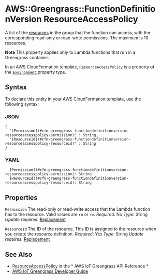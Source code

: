 # AWS::Greengrass::FunctionDefinitionVersion ResourceAccessPolicy<a name="aws-properties-greengrass-functiondefinitionversion-resourceaccesspolicy"></a>

<a name="aws-properties-greengrass-functiondefinitionversion-resourceaccesspolicy-description"></a>A list of the [resources](https://docs.aws.amazon.com/AWSCloudFormation/latest/UserGuide/aws-properties-greengrass-resourcedefinitionversion-resourceinstance.html) in the group that the function can access, with the corresponding read\-only or read\-write permissions\. The maximum is 10 resources\.

**Note**
This property applies only to Lambda functions that run in a Greengrass container\.

<a name="aws-properties-greengrass-functiondefinitionversion-resourceaccesspolicy-inheritance"></a> In an AWS CloudFormation template, `ResourceAccessPolicy` is a property of the [ `Environment` ](https://docs.aws.amazon.com/AWSCloudFormation/latest/UserGuide/aws-properties-greengrass-functiondefinitionversion-environment.html) property type\.

## Syntax<a name="aws-properties-greengrass-functiondefinitionversion-resourceaccesspolicy-syntax"></a>

To declare this entity in your AWS CloudFormation template, use the following syntax:

### JSON<a name="aws-properties-greengrass-functiondefinitionversion-resourceaccesspolicy-syntax.json"></a>

```
{
  "[Permission](#cfn-greengrass-functiondefinitionversion-resourceaccesspolicy-permission)" : String,
  "[ResourceId](#cfn-greengrass-functiondefinitionversion-resourceaccesspolicy-resourceid)" : String
}
```

### YAML<a name="aws-properties-greengrass-functiondefinitionversion-resourceaccesspolicy-syntax.yaml"></a>

```
  [Permission](#cfn-greengrass-functiondefinitionversion-resourceaccesspolicy-permission): String
  [ResourceId](#cfn-greengrass-functiondefinitionversion-resourceaccesspolicy-resourceid): String
```

## Properties<a name="aws-properties-greengrass-functiondefinitionversion-resourceaccesspolicy-properties"></a>

`Permission`  <a name="cfn-greengrass-functiondefinitionversion-resourceaccesspolicy-permission"></a>
The read\-only or read\-write access that the Lambda function has to the resource\. Valid values are `ro` or `rw`\.
*Required*: No
*Type*: String
*Update requires*: [Replacement](https://docs.aws.amazon.com/AWSCloudFormation/latest/UserGuide/using-cfn-updating-stacks-update-behaviors.html#update-replacement)

`ResourceId`  <a name="cfn-greengrass-functiondefinitionversion-resourceaccesspolicy-resourceid"></a>
The ID of the resource\. This ID is assigned to the resource when you create the resource definition\.
*Required*: Yes
*Type*: String
*Update requires*: [Replacement](https://docs.aws.amazon.com/AWSCloudFormation/latest/UserGuide/using-cfn-updating-stacks-update-behaviors.html#update-replacement)

## See Also<a name="aws-properties-greengrass-functiondefinitionversion-resourceaccesspolicy--seealso"></a>
+  [ResourceAccessPolicy](https://docs.aws.amazon.com/greengrass/latest/apireference/definitions-resourceaccesspolicy.html) in the * AWS IoT Greengrass API Reference *
+  [AWS IoT Greengrass Developer Guide](https://docs.aws.amazon.com/greengrass/latest/developerguide/)
